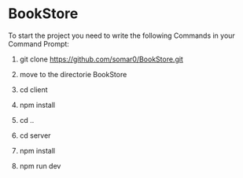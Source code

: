 # BookStore

To start the project you need to write the following Commands in your Command Prompt:

1. git clone https://github.com/somar0/BookStore.git

2. move to the directorie BookStore

3. cd client

4. npm install

5. cd ..

6. cd server

7. npm install

8. npm run dev
